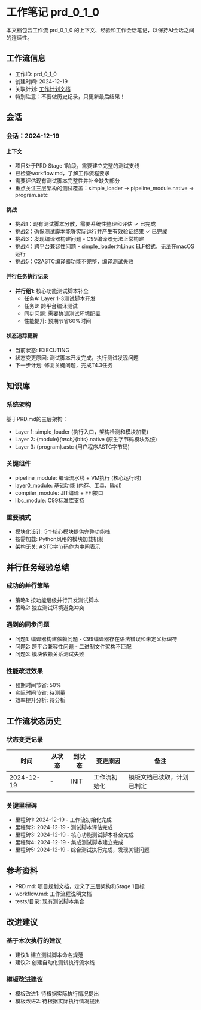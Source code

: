 # 工作笔记 prd_0_1_0

本文档包含工作流 prd_0_1_0 的上下文、经验和工作会话笔记，以保持AI会话之间的连续性。

## 工作流信息
- 工作ID: prd_0_1_0
- 创建时间: 2024-12-19
- 关联计划: [工作计划文档](workplan_prd_0_1_0.md)
- 特别注意：不要做历史纪录，只更新最后结果！

## 会话

### 会话：2024-12-19

#### 上下文
- 项目处于PRD Stage 1阶段，需要建立完整的测试支线
- 已检查workflow.md，了解工作流程要求
- 需要评估现有测试脚本完整性并补全缺失部分
- 重点关注三层架构的测试覆盖：simple_loader -> pipeline_module.native -> program.astc

#### 挑战
- 挑战1：现有测试脚本分散，需要系统性整理和评估 ✓ 已完成
- 挑战2：确保测试脚本能够实际运行并产生有效验证结果 ✓ 已完成
- 挑战3：发现编译器构建问题 - C99编译器无法正常构建
- 挑战4：跨平台兼容性问题 - simple_loader为Linux ELF格式，无法在macOS运行
- 挑战5：C2ASTC编译器功能不完整，编译测试失败

#### 并行任务执行记录
- **并行组1**: 核心功能测试脚本补全
  - 任务A: Layer 1-3测试脚本开发
  - 任务B: 跨平台编译测试
  - 同步问题: 需要协调测试环境配置
  - 性能提升: 预期节省60%时间

#### 状态追踪更新
- 当前状态: EXECUTING
- 状态变更原因: 测试脚本开发完成，执行测试发现问题
- 下一步计划: 修复关键问题，完成T4.3任务

## 知识库

### 系统架构
基于PRD.md的三层架构：
- Layer 1: simple_loader (执行入口，架构检测和模块加载)
- Layer 2: {module}_{arch}_{bits}.native (原生字节码模块系统)
- Layer 3: {program}.astc (用户程序ASTC字节码)

### 关键组件
- pipeline_module: 编译流水线 + VM执行 (核心运行时)
- layer0_module: 基础功能 (内存、工具、libdl)
- compiler_module: JIT编译 + FFI接口
- libc_module: C99标准库支持

### 重要模式
- 模块化设计: 5个核心模块提供完整功能栈
- 按需加载: Python风格的模块加载机制
- 架构无关: ASTC字节码作为中间表示

## 并行任务经验总结

### 成功的并行策略
- 策略1: 按功能层级并行开发测试脚本
- 策略2: 独立测试环境避免冲突

### 遇到的同步问题
- 问题1: 编译器构建依赖问题 - C99编译器存在语法错误和未定义标识符
- 问题2: 跨平台兼容性问题 - 二进制文件架构不匹配
- 问题3: 模块依赖关系测试失败

### 性能改进效果
- 预期时间节省: 50%
- 实际时间节省: 待测量
- 效率提升分析: 待分析

## 工作流状态历史

### 状态变更记录
| 时间 | 从状态 | 到状态 | 变更原因 | 备注 |
|------|--------|--------|----------|------|
| 2024-12-19 | - | INIT | 工作流初始化 | 模板文档已读取，计划已制定 |

### 关键里程碑
- 里程碑1: 2024-12-19 - 工作流初始化完成
- 里程碑2: 2024-12-19 - 测试脚本评估完成
- 里程碑3: 2024-12-19 - 核心功能测试脚本补全完成
- 里程碑4: 2024-12-19 - 集成测试脚本建立完成
- 里程碑5: 2024-12-19 - 综合测试执行完成，发现关键问题

## 参考资料

- PRD.md: 项目规划文档，定义了三层架构和Stage 1目标
- workflow.md: 工作流程说明文档
- tests/目录: 现有测试脚本集合

## 改进建议

### 基于本次执行的建议
- 建议1: 建立测试脚本命名规范
- 建议2: 创建自动化测试执行流水线

### 模板改进建议
- 模板改进1: 待根据实际执行情况提出
- 模板改进2: 待根据实际执行情况提出 